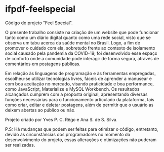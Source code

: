 # ifpdf-feelspecial
Código do projeto "Feel Special".

O presente trabalho consiste na criação de um website que pode funcionar tanto como um diário digital quanto como uma rede social, visto que se observa um tabu acerca da saúde mental no Brasil. Logo, a fim de promover o cuidado com ela, sobretudo frente ao contexto de isolamento social causado pela pandemia da COVID-19, foi desenvolvido esse espaço de conforto onde a comunidade pode interagir de forma segura, através de comentários em postagens públicas.

Em relação às linguagens de programação e às ferramentas empregadas, escolheu-se utilizar tecnologias livres, fáceis de aprender a manusear e com boa aceitação no mercado, visando praticidade e boa performance, como JavaScript, Materialize e MySQL Workbench. Os resultados alcançados cumprem com a proposta original, apresentando diversas funções necessárias para o funcionamento articulado da plataforma, tais como criar, editar e deletar postagens, além de permitir que o usuário as deixem abertas ao público ou não.

Projeto criado por Yves P. C. Rêgo e Ana S. de S. Silva.

P.S: Há mudanças que podem ser feitas para otimizar o código, entretanto, devido às circunstâncias dos programadores no momento do desenvolvimento do projeto, essas alterações e otimizações não puderam ser realizadas.
